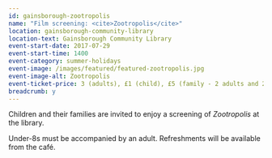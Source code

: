 ```yaml
---
id: gainsborough-zootropolis
name: "Film screening: <cite>Zootropolis</cite>"
location: gainsborough-community-library
location-text: Gainsborough Community Library
event-start-date: 2017-07-29
event-start-time: 1400
event-category: summer-holidays
event-image: /images/featured/featured-zootropolis.jpg
event-image-alt: Zootropolis
event-ticket-price: 3 (adults), £1 (child), £5 (family - 2 adults and 2 children or 1 adult and 3 children)
breadcrumb: y
---
```


Children and their families are invited to enjoy a screening of <cite>Zootropolis</cite> at the library.

Under-8s must be accompanied by an adult. Refreshments will be available from the café.

